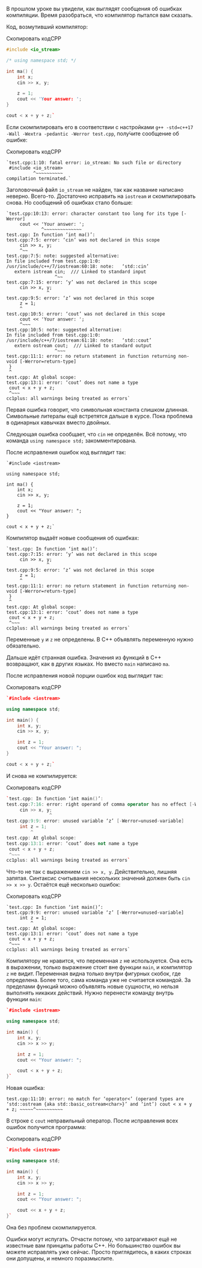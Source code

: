 В прошлом уроке вы увидели, как выглядят сообщения об ошибках компиляции. Время разобраться, что компилятор пытался вам сказать.

Код, возмутивший компилятор:

Скопировать кодCPP

```cpp
#include <io_stream>

/* using namespace std; */

int ma() {
    int x;
    cin >> x, y;

    z = 1;
    cout << 'Your answer: ';
}

cout < x + y + z;` 
```
Если скомпилировать его в соответствии с настройками `g++ -std=c++17 -Wall -Wextra -pedantic -Werror test.cpp`, полу́чите сообщение об ошибке:

Скопировать кодCPP
```
`test.cpp:1:10: fatal error: io_stream: No such file or directory
 #include <io_stream>
          ^~~~~~~~~~~
compilation terminated.` 
```

Заголовочный файл `io_stream` не найден, так как название написано неверно. Всего-то. Достаточно исправить на `iostream` и скомпилировать снова. Но сообщений об ошибках стало больше:


```
`test.cpp:10:13: error: character constant too long for its type [-Werror]
     cout << 'Your answer: ';
             ^~~~~~~~~~~~~~~
test.cpp: In function ‘int ma()’:
test.cpp:7:5: error: ‘cin’ was not declared in this scope
     cin >> x, y;
     ^~~
test.cpp:7:5: note: suggested alternative:
In file included from test.cpp:1:0:
/usr/include/c++/7/iostream:60:18: note:   ‘std::cin’
   extern istream cin;  /// Linked to standard input
                  ^~~
test.cpp:7:15: error: ‘y’ was not declared in this scope
     cin >> x, y;
               ^
test.cpp:9:5: error: ‘z’ was not declared in this scope
     z = 1;
     ^
test.cpp:10:5: error: ‘cout’ was not declared in this scope
     cout << 'Your answer: ';
     ^~~~
test.cpp:10:5: note: suggested alternative:
In file included from test.cpp:1:0:
/usr/include/c++/7/iostream:61:18: note:   ‘std::cout’
   extern ostream cout;  /// Linked to standard output
                  ^~~~
test.cpp:11:1: error: no return statement in function returning non-void [-Werror=return-type]
 }
 ^
test.cpp: At global scope:
test.cpp:13:1: error: ‘cout’ does not name a type
 cout < x + y + z;
 ^~~~
cc1plus: all warnings being treated as errors` 
```
Первая ошибка говорит, что символьная константа слишком длинная. Символьные литералы ещё встретятся дальше в курсе. Пока проблема в одинарных кавычках вместо двойных.

Следующая ошибка сообщает, что `cin` не определён. Всё потому, что команда `using namespace std;` закомментирована.

После исправления ошибок код выглядит так:


```
`#include <iostream>

using namespace std;

int ma() {
    int x;
    cin >> x, y;

    z = 1;
    cout << "Your answer: ";
}

cout < x + y + z;` 
```
Компилятор выдаёт новые сообщения об ошибках:


```
`test.cpp: In function ‘int ma()’:
test.cpp:7:15: error: ‘y’ was not declared in this scope
     cin >> x, y;
               ^
test.cpp:9:5: error: ‘z’ was not declared in this scope
     z = 1;
     ^
test.cpp:11:1: error: no return statement in function returning non-void [-Werror=return-type]
 }
 ^
test.cpp: At global scope:
test.cpp:13:1: error: ‘cout’ does not name a type
 cout < x + y + z;
 ^~~~
cc1plus: all warnings being treated as errors` 
```
Переменные `y` и `z` не определены. В C++ объявлять переменную нужно обязательно.

Дальше идёт странная ошибка. Значения из функций в С++ возвращают, как в других языках. Но вместо `main` написано `ma`.

После исправления новой порции ошибок код выглядит так:

Скопировать кодCPP
```cpp
`#include <iostream>

using namespace std;

int main() {
    int x, y;
    cin >> x, y;

    int z = 1;
    cout << "Your answer: ";
}

cout < x + y + z;` 
```
И снова не компилируется:

Скопировать кодCPP
```cpp
`test.cpp: In function ‘int main()’:
test.cpp:7:16: error: right operand of comma operator has no effect [-Werror=unused-value]
     cin >> x, y;
                ^
test.cpp:9:9: error: unused variable ‘z’ [-Werror=unused-variable]
     int z = 1;
         ^
test.cpp: At global scope:
test.cpp:13:1: error: ‘cout’ does not name a type
 cout < x + y + z;
 ^~~~
cc1plus: all warnings being treated as errors` 
```
Что-то не так с выражением `cin >> x, y`. Действительно, лишняя запятая. Синтаксис считывания нескольких значений должен быть `cin >> x >> y`. Остаётся ещё несколько ошибок:

Скопировать кодCPP
```
`test.cpp: In function ‘int main()’:
test.cpp:9:9: error: unused variable ‘z’ [-Werror=unused-variable]
     int z = 1;
         ^
test.cpp: At global scope:
test.cpp:13:1: error: ‘cout’ does not name a type
 cout < x + y + z;
 ^~~~
cc1plus: all warnings being treated as errors` 
```
Компилятору не нравится, что переменная `z` не используется. Она есть в выражении, только выражение стоит вне функции `main`, и компилятор `z` не видит. Переменная видна только внутри фигурных скобок, где определена. Более того, сама команда уже не считается командой. За пределами функций можно объявлять новые сущности, но нельзя выполнять никаких действий. Нужно перенести команду внутрь функции `main`:


```cpp
`#include <iostream>

using namespace std;

int main() {
    int x, y;
    cin >> x >> y;

    int z = 1;
    cout << "Your answer: ";

    cout < x + y + z;
}` 
```
Новая ошибка:



`test.cpp:11:10: error: no match for ‘operator<’ (operand types are ‘std::ostream {aka std::basic_ostream<char>}’ and ‘int’)
     cout < x + y + z;
     ~~~~~^~~~~~~~~~~` 

В строке с `cout` неправильный оператор. После исправления всех ошибок получится программа:

Скопировать кодCPP
```cpp
`#include <iostream>

using namespace std;

int main() {
    int x, y;
    cin >> x >> y;

    int z = 1;
    cout << "Your answer: ";

    cout << x + y + z;
}` 
```
Она без проблем скомпилируется.

Ошибки могут испугать. Отчасти потому, что затрагивают ещё не известные вам принципы работы C++. Но большинство ошибок вы можете исправлять уже сейчас. Просто приглядитесь, в каких строках они допущены, и немного поразмыслите.